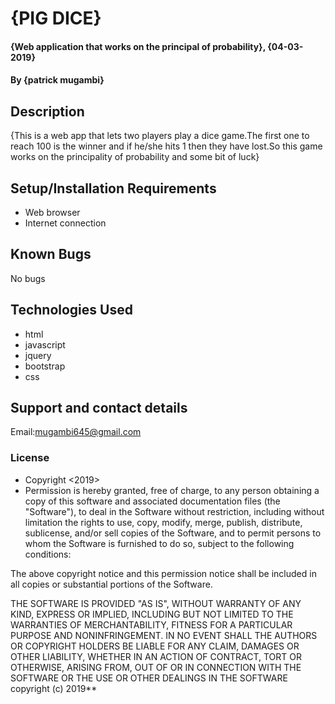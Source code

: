 # {PIG DICE}
#### {Web application that works on the principal of probability}, {04-03-2019}
#### By **{patrick mugambi}**
## Description
{This is a web app that lets two players play a dice game.The first one to reach 100 is the winner and if he/she hits 1 then they have lost.So this game works on the principality of probability and some bit of luck}
## Setup/Installation Requirements
* Web browser
* Internet connection

## Known Bugs
No bugs
## Technologies Used
* html
* javascript
* jquery
* bootstrap
* css

## Support and contact details
Email:mugambi645@gmail.com
### License
* Copyright <2019> <patrick mugambi>
* Permission is hereby granted, free of charge, to any person obtaining a copy of this software and associated documentation files (the "Software"), to deal in the Software without restriction, including without limitation the rights to use, copy, modify, merge, publish, distribute, sublicense, and/or sell copies of the Software, and to permit persons to whom the Software is furnished to do so, subject to the following conditions:

The above copyright notice and this permission notice shall be included in all copies or substantial portions of the Software.

THE SOFTWARE IS PROVIDED "AS IS", WITHOUT WARRANTY OF ANY KIND, EXPRESS OR IMPLIED, INCLUDING BUT NOT LIMITED TO THE WARRANTIES OF MERCHANTABILITY, FITNESS FOR A PARTICULAR PURPOSE AND NONINFRINGEMENT. IN NO EVENT SHALL THE AUTHORS OR COPYRIGHT HOLDERS BE LIABLE FOR ANY CLAIM, DAMAGES OR OTHER LIABILITY, WHETHER IN AN ACTION OF CONTRACT, TORT OR OTHERWISE, ARISING FROM, OUT OF OR IN CONNECTION WITH THE SOFTWARE OR THE USE OR OTHER DEALINGS IN THE SOFTWARE copyright (c) 2019**
